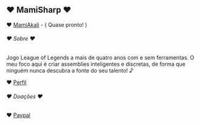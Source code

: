 ## ♥ MamiSharp ♥

 ♥ [MamiAkali](https://github.com/MamiSharp/LeagueSharp/tree/master/MamiAkali) - ( Quase pronto! )
 
 
###### ♥ Sobre ♥

Jogo League of Legends a mais de quatro anos com e sem ferramentas. O meu foco aqui é criar assemblies inteligentes e discretas, de forma que ninguém nunca descubra a fonte do seu talento! ♪

 ♥ [Perfil](https://www.joduska.me/forum/user/1631-mamisharp/)
 
 
###### ♥ Doações ♥

♥ [Paypal](https://www.paypal.com/cgi-bin/webscr?cmd=_s-xclick&hosted_button_id=Z6GHBQLL5F6VU)
